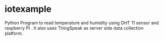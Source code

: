 # iotexample
Python Program to read temperature and humidity using DHT 11 sensor and raspberry PI . It also uses ThingSpeak as server side data collection platform.
